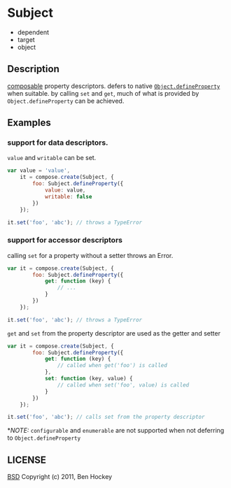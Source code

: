 # Subject
 * dependent
 * target
 * object

## Description
[composable](https://github.com/kriszyp/compose) property descriptors.
defers to native [`Object.defineProperty`](https://developer.mozilla.org/en/JavaScript/Reference/Global_Objects/Object/defineProperty) when suitable.
by calling `set` and `get`, much of what is provided by `Object.defineProperty` can be achieved.

## Examples

### support for data descriptors.
`value` and `writable` can be set.

```js
var value = 'value',
	it = compose.create(Subject, {
		foo: Subject.defineProperty({
			value: value,
			writable: false
		})
	});

it.set('foo', 'abc'); // throws a TypeError
```

### support for accessor descriptors
calling `set` for a property without a setter throws an Error.

```js
var it = compose.create(Subject, {
		foo: Subject.defineProperty({
			get: function (key) {
				// ...
			}
		})
	});

it.set('foo', 'abc'); // throws a TypeError
```

`get` and `set` from the property descriptor are used as the getter and setter

```js
var it = compose.create(Subject, {
		foo: Subject.defineProperty({
			get: function (key) {
				// called when get('foo') is called
			},
			set: function (key, value) {
				// called when set('foo', value) is called
			}
		})
	});

it.set('foo', 'abc'); // calls set from the property descriptor
```

**NOTE:* `configurable` and `enumerable` are not supported when not deferring to `Object.defineProperty`

## LICENSE
[BSD](http://www.opensource.org/licenses/bsd-license.php)
Copyright (c) 2011, Ben Hockey

